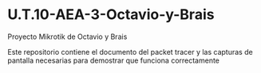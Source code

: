 # U.T.10-AEA-3-Octavio-y-Brais
Proyecto Mikrotik de Octavio y Brais

Este repositorio contiene el documento del packet tracer y las capturas de pantalla necesarias para demostrar que funciona correctamente
